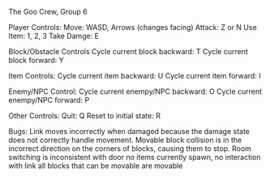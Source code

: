The Goo Crew, Group 6

Player Controls:
Move: WASD, Arrows (changes facing)
Attack: Z or N
Use Item: 1, 2, 3
Take Damge: E

Block/Obstacle Controls
Cycle current block backward: T
Cycle current block forward: Y

Item Controls:
Cycle current item backward: U
Cycle current item forward: I

Enemy/NPC Control:
Cycle current enempy/NPC backward: O
Cycle current enempy/NPC forward: P

Other Controls:
Quit: Q
Reset to initial state: R

Bugs:
Link moves incorrectly when damaged because the damage state does not correctly handle movement.
Movable block collision is in the incorrect direction on the corners of blocks, causing them to stop.
Room switching is inconsistent with door
no items currently spawn, no interaction with link
all blocks that can be movable are movable 
